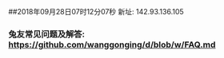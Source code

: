##2018年09月28日07时12分07秒 新址: 142.93.136.105
### 兔友常见问题及解答: https://github.com/wanggonging/d/blob/w/FAQ.md

